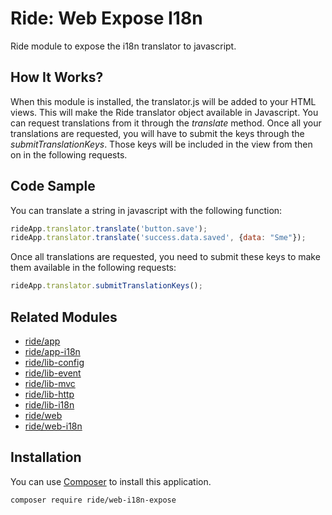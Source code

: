 # Ride: Web Expose I18n 

Ride module to expose the i18n translator to javascript.

## How It Works?

When this module is installed, the translator.js will be added to your HTML views. 
This will make the Ride translator object available in Javascript. 
You can request translations from it through the _translate_ method.
Once all your translations are requested, you will have to submit the keys through the _submitTranslationKeys_.
Those keys will be included in the view from then on in the following requests. 

## Code Sample

You can translate a string in javascript with the following function:

```js
rideApp.translator.translate('button.save');
rideApp.translator.translate('success.data.saved', {data: "Sme"});
```

Once all translations are requested, you need to submit these keys to make them available in the following requests:

```js
rideApp.translator.submitTranslationKeys();
```

## Related Modules 

- [ride/app](https://github.com/all-ride/ride-app)
- [ride/app-i18n](https://github.com/all-ride/ride-app-i18n)
- [ride/lib-config](https://github.com/all-ride/ride-lib-config)
- [ride/lib-event](https://github.com/all-ride/ride-lib-event)
- [ride/lib-mvc](https://github.com/all-ride/ride-lib-mvc)
- [ride/lib-http](https://github.com/all-ride/ride-lib-http)
- [ride/lib-i18n](https://github.com/all-ride/ride-lib-i18n)
- [ride/web](https://github.com/all-ride/ride-web)
- [ride/web-i18n](https://github.com/all-ride/ride-web-i18n)

## Installation

You can use [Composer](http://getcomposer.org) to install this application.

```
composer require ride/web-i18n-expose
```
